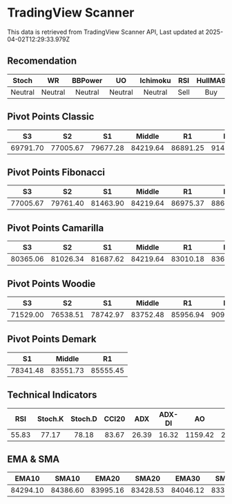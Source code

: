 # TradingView Scanner
This data is retrieved from TradingView Scanner API, Last updated at 2025-04-02T12:29:33.979Z

## Recomendation
| Stoch | WR | BBPower | UO | Ichimoku | RSI | HullMA9 |
| :---: | :---: | :---: | :---: | :---: | :---: | :---: |
| Neutral | Neutral | Neutral | Neutral | Neutral | Sell | Buy |

## Pivot Points Classic
| S3 | S2 | S1 | Middle | R1 | R2 | R3 |
| :---: | :---: | :---: | :---: | :---: | :---: | :---: |
| 69791.70 | 77005.67 | 79677.28 | 84219.64 | 86891.25 | 91433.61 | 98647.58 |

## Pivot Points Fibonacci
| S3 | S2 | S1 | Middle | R1 | R2 | R3 |
| :---: | :---: | :---: | :---: | :---: | :---: | :---: |
| 77005.67 | 79761.40 | 81463.90 | 84219.64 | 86975.37 | 88677.87 | 91433.61 |

## Pivot Points Camarilla
| S3 | S2 | S1 | Middle | R1 | R2 | R3 |
| :---: | :---: | :---: | :---: | :---: | :---: | :---: |
| 80365.06 | 81026.34 | 81687.62 | 84219.64 | 83010.18 | 83671.46 | 84332.74 |

## Pivot Points Woodie
| S3 | S2 | S1 | Middle | R1 | R2 | R3 |
| :---: | :---: | :---: | :---: | :---: | :---: | :---: |
| 71529.00 | 76538.51 | 78742.97 | 83752.48 | 85956.94 | 90966.45 | 93170.91 |

## Pivot Points Demark
| S1 | Middle | R1 |
| :---: | :---: | :---: |
| 78341.48 | 83551.73 | 85555.45 |

## Technical Indicators
| RSI | Stoch.K | Stoch.D | CCI20 | ADX | ADX-DI | AO | Mom | MACD | MACD | W.R | HullMA9 |
| :---: | :---: | :---: | :---: | :---: | :---: | :---: | :---: | :---: | :---: | :---: | :---: |
| 55.83 | 77.17 | 78.18 | 83.67 | 26.39 | 16.32 | 1159.42 | 2113.60 | 183.39 | -87.39 | -20.31 | 84574.55 |

## EMA & SMA
| EMA10 | SMA10 | EMA20 | SMA20 | EMA30 | SMA30 | EMA50 | SMA50 | EMA100 | SMA100 | EMA200 | SMA200 |
| :---: | :---: | :---: | :---: | :---: | :---: | :---: | :---: | :---: | :---: | :---: | :---: |
| 84294.10 | 84386.60 | 83995.16 | 83428.53 | 84046.12 | 83353.95 | 84279.01 | 84789.60 | 84679.48 | 84712.17 | 86126.76 | 84944.54 |